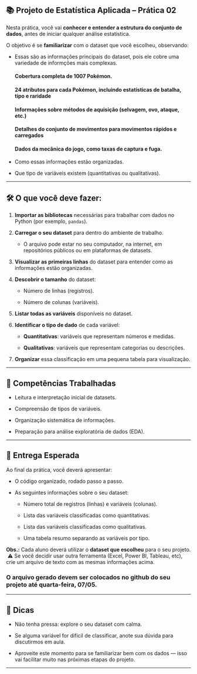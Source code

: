 ## **📚 Projeto de Estatística Aplicada – Prática 02**

Nesta prática, você vai **conhecer e entender a estrutura do conjunto de dados**, antes de iniciar qualquer análise estatística.

O objetivo é se **familiarizar** com o dataset que você escolheu, observando:

- Essas são as informações principais do dataset, pois ele cobre uma variedade de informções mais complexas.

    #### Cobertura completa de 1007 Pokémon.
    #### 24 atributos para cada Pokémon, incluindo estatísticas de batalha, tipo e raridade
    #### Informações sobre métodos de aquisição (selvagem, ovo, ataque, etc.)
    #### Detalhes do conjunto de movimentos para movimentos rápidos e carregados
    #### Dados da mecânica do jogo, como taxas de captura e fuga.

- Como essas informações estão organizadas.

- Que tipo de variáveis existem (quantitativas ou qualitativas).

---

## 🛠️ O que você deve fazer:

1. **Importar as bibliotecas** necessárias para trabalhar com dados no Python (por exemplo, `pandas`).

2. **Carregar o seu dataset** para dentro do ambiente de trabalho.

    - O arquivo pode estar no seu computador, na internet, em repositórios públicos ou em plataformas de datasets.

3. **Visualizar as primeiras linhas** do dataset para entender como as informações estão organizadas.

4. **Descobrir o tamanho** do dataset:

    - Número de linhas (registros).

    - Número de colunas (variáveis).

5. **Listar todas as variáveis** disponíveis no dataset.

6. **Identificar o tipo de dado** de cada variável:

    - **Quantitativas**: variáveis que representam números e medidas.

    - **Qualitativas**: variáveis que representam categorias ou descrições.

7. **Organizar** essa classificação em uma pequena tabela para visualização.

---

## 🧠 Competências Trabalhadas

- Leitura e interpretação inicial de datasets.

- Compreensão de tipos de variáveis.

- Organização sistemática de informações.

- Preparação para análise exploratória de dados (EDA).

---

## 📝 Entrega Esperada

Ao final da prática, você deverá apresentar:

- O código organizado, rodado passo a passo.

- As seguintes informações sobre o seu dataset:

    - Número total de registros (linhas) e variáveis (colunas).

    - Lista das variáveis classificadas como quantitativas.

    - Lista das variáveis classificadas como qualitativas.

    - Uma tabela resumo separando as variáveis por tipo.

**Obs.:** Cada aluno deverá utilizar o **dataset que escolheu** para o seu projeto.
​
⚠️ ​Se você decidir usar outra ferramenta (Excel, Power BI, Tableau, etc), crie um arquivo de texto com as mesmas informações acima. 


### **O arquivo gerado devem ser colocados no github do seu projeto até quarta-feira, 07/05.**

---

## 💬 Dicas

- Não tenha pressa: explore o seu dataset com calma.

- Se alguma variável for difícil de classificar, anote sua dúvida para discutirmos em aula.

- Aproveite este momento para se familiarizar bem com os dados — isso vai facilitar muito nas próximas etapas do projeto.

---

